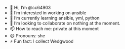 - 👋 Hi, I’m @cc64903
- 👀 I’m interested in working on ansible
- 🌱 I’m currently learning ansible, yml, python
- 💞️ I’m looking to collaborate on nothing at the moment.
- 📫 How to reach me: private at this moment
- 😄 Pronouns: she
- ⚡ Fun fact: I collect Wedgwood

<!---
cc64903/cc64903 is a ✨ special ✨ repository because its `README.md` (this file) appears on your GitHub profile.
You can click the Preview link to take a look at your changes.
--->
